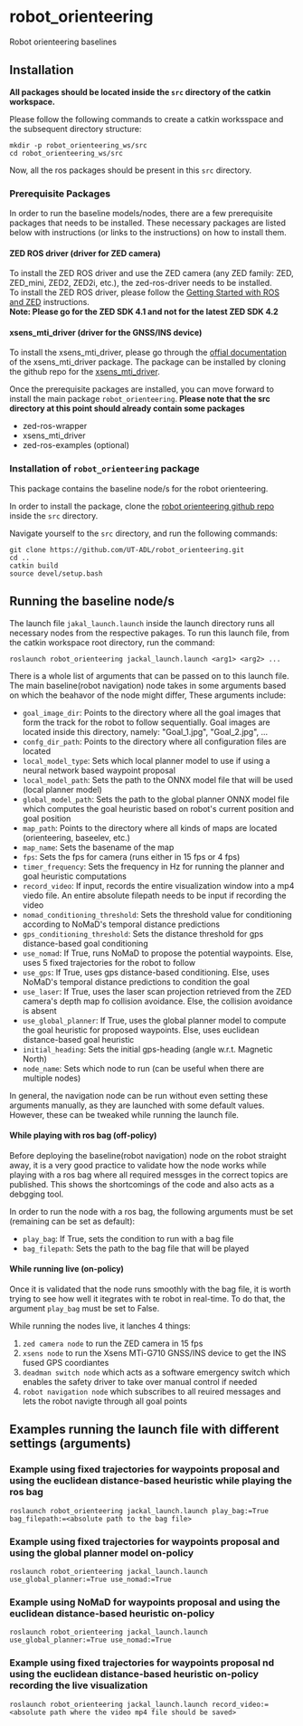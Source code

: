 # robot_orienteering
Robot orienteering baselines

## Installation

**All packages should be located inside the `src` directory of the catkin workspace.**   

Please follow the following commands to create a catkin worksspace and the subsequent directory structure:
```
mkdir -p robot_orienteering_ws/src
cd robot_orienteering_ws/src
```

Now, all the ros packages should be present in this `src` directory.


### Prerequisite Packages
In order to run the baseline models/nodes, there are a few prerequisite packages that needs to be installed. These necessary packages are listed below with instructions (or links to the instructions) on how to install them.


#### ZED ROS driver (driver for ZED camera)
To install the ZED ROS driver and use the ZED camera (any ZED family: ZED, ZED_mini, ZED2, ZED2i, etc.), the zed-ros-driver needs to be installed.   
To install the ZED ROS driver, please follow the [Getting Started with ROS and ZED](https://www.stereolabs.com/docs/ros) instructions.   
**Note: Please go for the ZED SDK 4.1 and not for the latest ZED SDK 4.2**


#### xsens_mti_driver (driver for the GNSS/INS device)
To install the xsens_mti_driver, please go through the [offial documentation](https://wiki.ros.org/xsens_mti_driver) of the xsens_mti_driver package. The package can be installed by cloning the github repo for the [xsens_mti_driver](https://github.com/nobleo/xsens_mti_driver).


Once the prerequisite packages are installed, you can move forward to install the main package `robot_orienteering`. 
**Please note that the src directory at this point should already contain some packages**
- zed-ros-wrapper   
- xsens_mti_driver   
- zed-ros-examples (optional)   
        

### Installation of `robot_orienteering` package
This package contains the baseline node/s for the robot orienteering.

In order to install the package, clone the [robot orienteering github repo](https://github.com/UT-ADL/robot_orienteering/tree/main) inside the `src` directory.

Navigate yourself to the `src` directory, and run the following commands:   
```
git clone https://github.com/UT-ADL/robot_orienteering.git
cd ..
catkin build
source devel/setup.bash
```

## Running the baseline node/s

The launch file `jakal_launch.launch` inside the launch directory runs all necessary nodes from the respective pakages. To run this launch file, from the catkin workspace root directory, run the command:   
```
roslaunch robot_orienteering jackal_launch.launch <arg1> <arg2> ...
```

There is a whole list of arguments that can be passed on to this launch file. The main baseline(robot navigation) node takes in some arguments based on which the beahavor of the node might differ, These arguments include:   
- `goal_image_dir`: Points to the directory where all the goal images that form the track for the robot to follow sequentially. Goal images are located inside this directory, namely: "Goal_1.jpg", "Goal_2.jpg", ...   
- `confg_dir_path`: Points to the directory where all configuration files are located   
- `local_model_type`: Sets which local planner model to use if using a neural network based waypoint proposal   
- `local_model_path`: Sets the path to the ONNX model file that will be used (local planner model)   
- `global_model_path`: Sets the path to the global planner ONNX model file which computes the goal heuristic based on robot's current position and goal position   
- `map_path`: Points to the directory where all kinds of maps are located (orienteering, baseelev, etc.)   
- `map_name`: Sets the basename of the map   
- `fps`: Sets the fps for camera (runs either in 15 fps or 4 fps)   
- `timer_frequency`: Sets the frequency in Hz for running the planner and goal heuristic computations   
- `record_video`: If input, records the entire visualization window into a mp4 viedo file. An entire absolute filepath needs to be input if recording the video   
- `nomad_conditioning_threshold`: Sets the threshold value for conditioning according to NoMaD's temporal distance predictions   
- `gps_conditioning_threshold`: Sets the distance threshold for gps distance-based goal conditioning   
- `use_nomad`: If True, runs NoMaD to propose the potential waypoints. Else, uses 5 fixed trajectories for the robot to follow   
- `use_gps`: If True, uses gps distance-based conditioning. Else, uses NoMaD's temporal distance predictions to condition the goal   
- `use_laser`: If True, uses the laser scan projection retrieved from the ZED camera's depth map fo collision avoidance. Else, the collision avoidance is absent   
- `use_global_planner`: If True, uses the global planner model to compute the goal heuristic for proposed waypoints. Else, uses euclidean distance-based goal heuristic   
- `initial_heading`: Sets the initial gps-heading (angle w.r.t. Magnetic North)
- `node_name`: Sets which node to run (can be useful when there are multiple nodes)

In general, the navigation node can be run without even setting these arguments manually, as they are launched with some default values. However, these can be tweaked while running the launch file.

#### While playing with ros bag (off-policy)
Before deploying the baseline(robot navigation) node on the robot straight away, it is a very good practice to validate how the node works while playing with a ros bag where all required messges in the correct topics are published. This shows the shortcomings of the code and also acts as a debgging tool.   

In order to run the node with a ros bag, the following arguments must be set (remaining can be set as default):
- `play_bag`: If True, sets the condition to run with a bag file   
- `bag_filepath`: Sets the path to the bag file that will be played   

#### While running live (on-policy)
Once it is validated that the node runs smoothly with the bag file, it is worth trying to see how well it itegrates with te robot in real-time. To do that, the argument `play_bag` must be set to False.   

While running the nodes live, it lanches 4 things:
1. `zed camera node` to run the ZED camera in 15 fps
2. `xsens node` to run the Xsens MTi-G710 GNSS/INS device to get the INS fused GPS coordiantes
3. `deadman switch node` which acts as a software emergency switch which enables the safety driver to take over manual control if needed
4. `robot navigation node` which subscribes to all reuired messages and lets the robot navigte through all goal points


## Examples running the launch file with different settings (arguments)

### Example using fixed trajectories for waypoints proposal and using the euclidean distance-based heuristic while playing the ros bag
`roslaunch robot_orienteering jackal_launch.launch play_bag:=True bag_filepath:=<absolute path to the bag file>`

### Example using fixed trajectories for waypoints proposal and using the global planner model on-policy
`roslaunch robot_orienteering jackal_launch.launch use_global_planner:=True use_nomad:=True`

### Example using NoMaD for waypoints proposal and using the  euclidean distance-based heuristic on-policy
`roslaunch robot_orienteering jackal_launch.launch use_global_planner:=True use_nomad:=True`

### Example using fixed trajectories for waypoints proposal nd using the euclidean distance-based heuristic on-policy recording the live visualization
`roslaunch robot_orienteering jackal_launch.launch record_video:=<absolute path where the video mp4 file should be saved>`